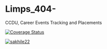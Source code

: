 # Limps_404-
CCDU, Career Events Tracking and Placements

[![Coverage Status](https://coveralls.io/repos/github/sakhile22/Limps_404-/badge.svg?branch=Organisation)](https://coveralls.io/github/sakhile22/Limps_404-?branch=organization)

[![sakhile22](https://circleci.com/gh/sakhile22/Limps_404-.svg?style=svg)](https://circleci.com/gh/sakhile22/workflows/Limps_404-)

